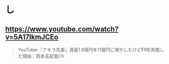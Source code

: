 # し

## https://www.youtube.com/watch?v=5A17IkmJCEo

> YouTuber『アキラ先輩』資産1.9億円を11億円に増やしたけどFIRE失敗した理由｜岡本吉起塾Ch 
